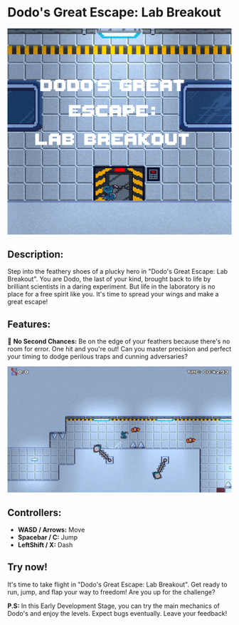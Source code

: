 # Dodo's Great Escape: Lab Breakout

![Dodo's Great Escape Logo](assets/Dodo's_Logo.png)

## Description:

Step into the feathery shoes of a plucky hero in "Dodo's Great Escape: Lab Breakout". You are Dodo, the last of your kind, brought back to life by brilliant scientists in a daring experiment. But life in the laboratory is no place for a free spirit like you. It's time to spread your wings and make a great escape!

## Features:

🏃 **No Second Chances:** Be on the edge of your feathers because there's no room for error. One hit and you're out! Can you master precision and perfect your timing to dodge perilous traps and cunning adversaries?

![Gameplay Screenshot](assets/Picture2.png)

## Controllers:

- **WASD / Arrows:** Move
- **Spacebar / C:** Jump
- **LeftShift / X:** Dash

## Try now!

It's time to take flight in "Dodo's Great Escape: Lab Breakout". Get ready to run, jump, and flap your way to freedom! Are you up for the challenge?

**P.S:** In this Early Development Stage, you can try the main mechanics of Dodo's and enjoy the levels. Expect bugs eventually. Leave your feedback!
